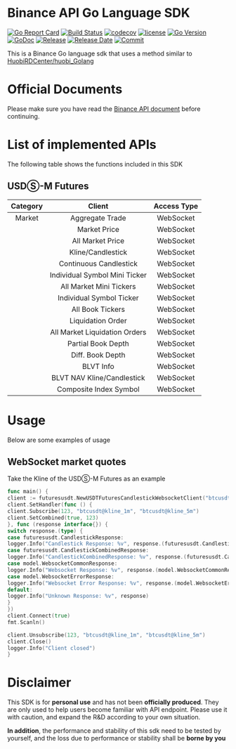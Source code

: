 # Binance API Go Language SDK

[![Go Report Card](https://goreportcard.com/badge/github.com/dirname/Binance?style=flat-square)](https://goreportcard.com/report/github.com/dirname/Binance)
[![Build Status](https://img.shields.io/travis/dirname/Binance?style=flat-square)](https://travis-ci.org/dirname/Binance)
[![codecov](https://img.shields.io/codecov/c/gh/dirname/binance/main?style=flat-square&token=A6U52MYCXN)](https://codecov.io/gh/dirname/Binance)
[![license](https://img.shields.io/github/license/dirname/Binance?style=flat-square)](LICENSE)
[![Go Version](https://img.shields.io/github/go-mod/go-version/dirname/Binance?style=flat-square)](https://golang.org)
[![GoDoc](https://img.shields.io/badge/reference-007d9c?style=flat-square&logo=Go&logoColor=F9F9F9&labelColor=5C5C5C&labelWidth=80)](https://pkg.go.dev/github.com/dirname/Binance)
[![Release](https://img.shields.io/github/release/dirname/Binance.svg?style=flat-square)](https://github.com/dirname/Binance/releases)
[![Release Date](https://img.shields.io/github/release-date/dirname/Binance?style=flat-square)](https://github.com/dirname/Binance/releases)
[![Commit](https://img.shields.io/github/last-commit/dirname/Binance?style=flat-square)](https://github.com/dirname/Binance/commits)

This is a Binance Go language sdk that uses a method similar
to [HuobiRDCenter/huobi_Golang](https://github.com/huobirdcenter/huobi_golang)

# Official Documents

Please make sure you have read the [Binance API document](https://binance-docs.github.io/apidocs/)
before continuing.

# List of implemented APIs

The following table shows the functions included in this SDK

## USDⓈ-M Futures

Category | Client | Access Type
:------------: | :------------: | :------------:
Market | Aggregate Trade | WebSocket
| | Market Price | WebSocket
| | All Market Price | WebSocket
| | Kline/Candlestick | WebSocket
| | Continuous Candlestick | WebSocket
| | Individual Symbol Mini Ticker | WebSocket
| | All Market Mini Tickers | WebSocket
| | Individual Symbol Ticker | WebSocket
| | All Book Tickers | WebSocket
| | Liquidation Order | WebSocket
| | All Market Liquidation Orders | WebSocket
| | Partial Book Depth | WebSocket
| | Diff. Book Depth | WebSocket
| | BLVT Info | WebSocket
| | BLVT NAV Kline/Candlestick | WebSocket
| | Composite Index Symbol | WebSocket

# Usage

Below are some examples of usage

## WebSocket market quotes

Take the Kline of the USDⓈ-M Futures as an example

```go
func main() {
client := futuresusdt.NewUSDTFuturesCandlestickWebsocketClient("btcusdt@kline_1m")
client.SetHandler(func () {
client.Subscribe(123, "btcusdt@kline_1m", "btcusdt@kline_5m")
client.SetCombined(true, 123)
}, func (response interface{}) {
switch response.(type) {
case futuresusdt.CandlestickResponse:
logger.Info("Candlestick Response: %v", response.(futuresusdt.CandlestickResponse))
case futuresusdt.CandlestickCombinedResponse:
logger.Info("CandlestickCombinedResponse: %v", response.(futuresusdt.CandlestickCombinedResponse))
case model.WebsocketCommonResponse:
logger.Info("Websocket Response: %v", response.(model.WebsocketCommonResponse))
case model.WebsocketErrorResponse:
logger.Info("Websocket Error Response: %v", response.(model.WebsocketErrorResponse))
default:
logger.Info("Unknown Response: %v", response)
}
})
client.Connect(true)
fmt.Scanln()

client.Unsubscribe(123, "btcusdt@kline_1m", "btcusdt@kline_5m")
client.Close()
logger.Info("Client closed")
}
```

# Disclaimer

This SDK is for **personal use** and has not been **officially produced**. They are only used to help users become
familiar with API endpoint. Please use it with caution, and expand the R&D according to your own situation.

**In addition**, the performance and stability of this sdk need to be tested by yourself, and the loss due to
performance or stability shall be **borne by you**